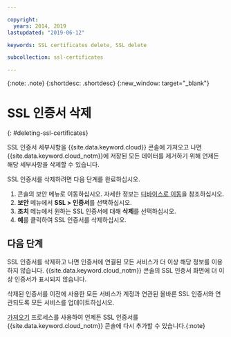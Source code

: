 ```yaml
---

copyright:
  years: 2014, 2019
lastupdated: "2019-06-12"

keywords: SSL certificates delete, SSL delete

subcollection: ssl-certificates

---
```


{:note: .note}
{:shortdesc: .shortdesc}
{:new_window: target="_blank"}

# SSL 인증서 삭제
{: #deleting-ssl-certificates}

SSL 인증서 세부사항을 {{site.data.keyword.cloud}} 콘솔에 가져오고 나면 {{site.data.keyword.cloud_notm}}에 저장된 모든 데이터를 제거하기 위해 언제든 해당 세부사항을 삭제할 수 있습니다.

SSL 인증서를 삭제하려면 다음 단계를 완료하십시오.

1. 콘솔의 보안 메뉴로 이동하십시오. 자세한 정보는 [디바이스로 이동](/docs/infrastructure/ssl-certificates?topic=virtual-servers-navigating-devices)을 참조하십시오.
2. **보안** 메뉴에서 **SSL > 인증서**를 선택하십시오.
3. **조치** 메뉴에서 원하는 SSL 인증서에 대해 **삭제**를 선택하십시오.
4. **예**를 클릭하여 SSL 인증서를 삭제하십시오.

## 다음 단계

SSL 인증서를 삭제하고 나면 인증서에 연결된 모든 서비스가 더 이상 해당 정보를 이용하지 않습니다. {{site.data.keyword.cloud_notm}} 콘솔의 SSL 인증서 화면에 더 이상 인증서가 표시되지 않습니다.

삭제된 인증서를 이전에 사용한 모든 서비스가 계정과 연관된 올바른 SSL 인증서와 연관되도록 모든 서비스를 업데이트하십시오. 

[가져오기](/docs/infrastructure/ssl-certificates?topic=ssl-certificates-importing-ssl-certificates#importing-ssl-certificates) 프로세스를 사용하여 언제든 SSL 인증서를 {{site.data.keyword.cloud_notm}} 콘솔에 다시 추가할 수 있습니다.{:note}
